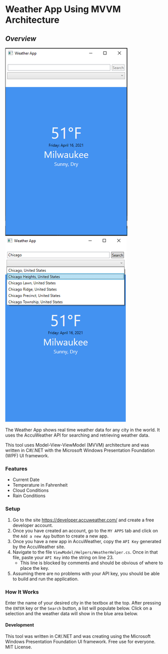 # Weather App Using MVVM Architecture

## _Overview_

![alt text](Assets/weatherApp1.PNG "Title")
![alt text](Assets/weatherApp2.PNG "Title")

The Weather App shows real time weather data for any city in the world. It uses the AccuWeather API for searching and retrieving weather data.

This tool uses Model-View-ViewModel (MVVM) architecture and was written in C#/.NET with the Microsoft Windows Presentation Foundation (WPF) UI framework.

### Features
- Current Date
- Temperature in Fahrenheit
- Cloud Conditions
- Rain Conditions

### Setup
1. Go to the site https://developer.accuweather.com/ and create a free developer account.
2. Once you have created an account, go to the `MY APPS` tab and click on the `Add a new App` button to create a new app.
3. Once you have a new app in AccuWeather, copy the `API Key` generated by the AccuWeather site.
4. Navigate to the file `ViewModel/Helpers/WeatherHelper.cs`. Once in that file, paste your `API Key` into the string on line 23. 
   - This line is blocked by comments and should be obvious of where to place the key.
5. Assuming there are no problems with your API key, you should be able to build and run the application.


### How It Works

Enter the name of your desired city in the textbox at the top. After pressing the `ENTER` key or the `Search` button, a list will populate below. Click on a selection and the weather data will show in the blue area below.



#### Development

This tool was written in C#/.NET and was creating using the Microsoft Windows Presentation Foundation UI framework. Free use for everyone. MIT License.